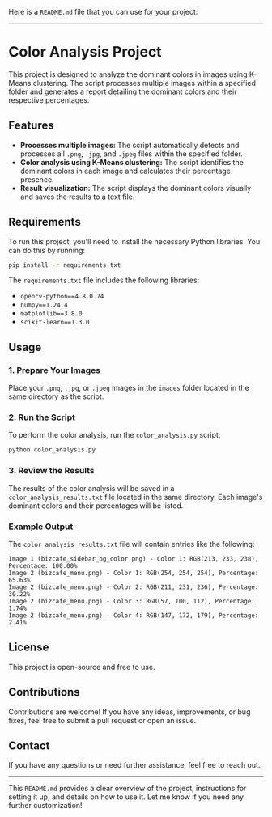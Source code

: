 Here is a `README.md` file that you can use for your project:

---

# Color Analysis Project

This project is designed to analyze the dominant colors in images using K-Means clustering. The script processes multiple images within a specified folder and generates a report detailing the dominant colors and their respective percentages.

## Features

- **Processes multiple images:** The script automatically detects and processes all `.png`, `.jpg`, and `.jpeg` files within the specified folder.
- **Color analysis using K-Means clustering:** The script identifies the dominant colors in each image and calculates their percentage presence.
- **Result visualization:** The script displays the dominant colors visually and saves the results to a text file.

## Requirements

To run this project, you'll need to install the necessary Python libraries. You can do this by running:

```bash
pip install -r requirements.txt
```

The `requirements.txt` file includes the following libraries:

- `opencv-python==4.8.0.74`
- `numpy==1.24.4`
- `matplotlib==3.8.0`
- `scikit-learn==1.3.0`

## Usage

### 1. Prepare Your Images

Place your `.png`, `.jpg`, or `.jpeg` images in the `images` folder located in the same directory as the script.

### 2. Run the Script

To perform the color analysis, run the `color_analysis.py` script:

```bash
python color_analysis.py
```

### 3. Review the Results

The results of the color analysis will be saved in a `color_analysis_results.txt` file located in the same directory. Each image's dominant colors and their percentages will be listed.

### Example Output

The `color_analysis_results.txt` file will contain entries like the following:

```
Image 1 (bizcafe_sidebar_bg_color.png) - Color 1: RGB(213, 233, 238), Percentage: 100.00%
Image 2 (bizcafe_menu.png) - Color 1: RGB(254, 254, 254), Percentage: 65.63%
Image 2 (bizcafe_menu.png) - Color 2: RGB(211, 231, 236), Percentage: 30.22%
Image 2 (bizcafe_menu.png) - Color 3: RGB(57, 100, 112), Percentage: 1.74%
Image 2 (bizcafe_menu.png) - Color 4: RGB(147, 172, 179), Percentage: 2.41%
```

## License

This project is open-source and free to use.

## Contributions

Contributions are welcome! If you have any ideas, improvements, or bug fixes, feel free to submit a pull request or open an issue.

## Contact

If you have any questions or need further assistance, feel free to reach out.

---

This `README.md` provides a clear overview of the project, instructions for setting it up, and details on how to use it. Let me know if you need any further customization!
